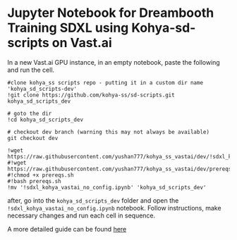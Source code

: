 # Jupyter Notebook for Dreambooth Training SDXL using Kohya-sd-scripts on Vast.ai



In a new Vast.ai GPU instance, in an empty notebook, paste the following and run the cell. 

```
#clone kohya_ss scripts repo - putting it in a custom dir name 'kohya_sd_scripts-dev'
!git clone https://github.com/kohya-ss/sd-scripts.git kohya_sd_scripts_dev

# goto the dir
!cd kohya_sd_scripts_dev

# checkout dev branch (warning this may not always be available)
git checkout dev

!wget https://raw.githubusercontent.com/yushan777/kohya_ss_vastai/dev/!sdxl_kohya_vastai_no_config.ipynb
#!wget https://raw.githubusercontent.com/yushan777/kohya_ss_vastai/dev/prereqs.sh
#!chmod +x prereqs.sh
#!bash prereqs.sh
!mv '!sdxl_kohya_vastai_no_config.ipynb' 'kohya_sd_scripts_dev'
```

after, go into the `kohya_sd_scripts_dev` folder and open the `!sdxl_kohya_vastai_no_config.ipynb` notebook. Follow instructions, make necessary changes and run each cell in sequence. 

A more detailed guide can be found [here](https://medium.com/@yushantripleseven/dreambooth-sdxl-using-kohya-ss-on-vast-ai-10e1bfa26eed)
